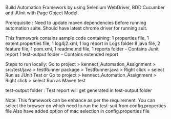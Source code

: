 Build Automation Framework by using Selenium WebDriver, BDD Cucumber and JUnit with Page Object Model.

Prerequisite :
Need to update maven dependencies before running automation suite.
Should have latest chrome driver for running suit. 

This framework contains sample code containing:
1 properties file,
1 extent.properties file,
1 log4j2.xml,
1 log report in Logs folder
8 java file,
2 feature file,
1 pom.xml,
1 readme.md file,
1 reports folder - Contains Junit report
1 test-output folder - Contains extended report 

		
Steps to run locally:
Go to project > kennect_Automation_Assignment > src/test/java > testRunner package > TestRunner.java > Right click > select Run as JUnit Test
or
Go to project > kennect_Automation_Assignment >  Right click > select Run as Maven test 

test-output folder : Test report will get generated in test-output folder  		 

Note: This framework can be enhance as per the requirement.
You can select the browser on which need to run the test-suit from config.properties file
Also have added option of mac selection in config.properties file
